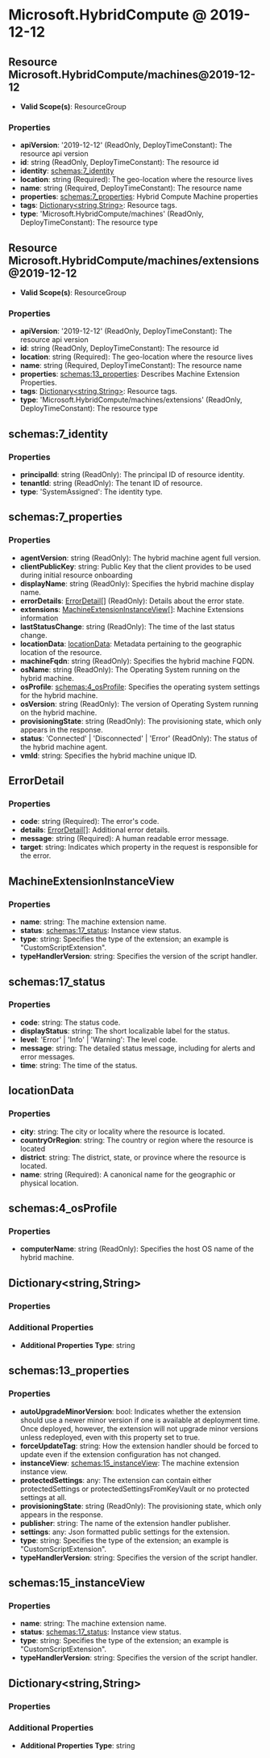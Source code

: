 # Microsoft.HybridCompute @ 2019-12-12

## Resource Microsoft.HybridCompute/machines@2019-12-12
* **Valid Scope(s)**: ResourceGroup
### Properties
* **apiVersion**: '2019-12-12' (ReadOnly, DeployTimeConstant): The resource api version
* **id**: string (ReadOnly, DeployTimeConstant): The resource id
* **identity**: [schemas:7_identity](#schemas7identity)
* **location**: string (Required): The geo-location where the resource lives
* **name**: string (Required, DeployTimeConstant): The resource name
* **properties**: [schemas:7_properties](#schemas7properties): Hybrid Compute Machine properties
* **tags**: [Dictionary<string,String>](#dictionarystringstring): Resource tags.
* **type**: 'Microsoft.HybridCompute/machines' (ReadOnly, DeployTimeConstant): The resource type

## Resource Microsoft.HybridCompute/machines/extensions@2019-12-12
* **Valid Scope(s)**: ResourceGroup
### Properties
* **apiVersion**: '2019-12-12' (ReadOnly, DeployTimeConstant): The resource api version
* **id**: string (ReadOnly, DeployTimeConstant): The resource id
* **location**: string (Required): The geo-location where the resource lives
* **name**: string (Required, DeployTimeConstant): The resource name
* **properties**: [schemas:13_properties](#schemas13properties): Describes Machine Extension Properties.
* **tags**: [Dictionary<string,String>](#dictionarystringstring): Resource tags.
* **type**: 'Microsoft.HybridCompute/machines/extensions' (ReadOnly, DeployTimeConstant): The resource type

## schemas:7_identity
### Properties
* **principalId**: string (ReadOnly): The principal ID of resource identity.
* **tenantId**: string (ReadOnly): The tenant ID of resource.
* **type**: 'SystemAssigned': The identity type.

## schemas:7_properties
### Properties
* **agentVersion**: string (ReadOnly): The hybrid machine agent full version.
* **clientPublicKey**: string: Public Key that the client provides to be used during initial resource onboarding
* **displayName**: string (ReadOnly): Specifies the hybrid machine display name.
* **errorDetails**: [ErrorDetail](#errordetail)[] (ReadOnly): Details about the error state.
* **extensions**: [MachineExtensionInstanceView](#machineextensioninstanceview)[]: Machine Extensions information
* **lastStatusChange**: string (ReadOnly): The time of the last status change.
* **locationData**: [locationData](#locationdata): Metadata pertaining to the geographic location of the resource.
* **machineFqdn**: string (ReadOnly): Specifies the hybrid machine FQDN.
* **osName**: string (ReadOnly): The Operating System running on the hybrid machine.
* **osProfile**: [schemas:4_osProfile](#schemas4osprofile): Specifies the operating system settings for the hybrid machine.
* **osVersion**: string (ReadOnly): The version of Operating System running on the hybrid machine.
* **provisioningState**: string (ReadOnly): The provisioning state, which only appears in the response.
* **status**: 'Connected' | 'Disconnected' | 'Error' (ReadOnly): The status of the hybrid machine agent.
* **vmId**: string: Specifies the hybrid machine unique ID.

## ErrorDetail
### Properties
* **code**: string (Required): The error's code.
* **details**: [ErrorDetail](#errordetail)[]: Additional error details.
* **message**: string (Required): A human readable error message.
* **target**: string: Indicates which property in the request is responsible for the error.

## MachineExtensionInstanceView
### Properties
* **name**: string: The machine extension name.
* **status**: [schemas:17_status](#schemas17status): Instance view status.
* **type**: string: Specifies the type of the extension; an example is "CustomScriptExtension".
* **typeHandlerVersion**: string: Specifies the version of the script handler.

## schemas:17_status
### Properties
* **code**: string: The status code.
* **displayStatus**: string: The short localizable label for the status.
* **level**: 'Error' | 'Info' | 'Warning': The level code.
* **message**: string: The detailed status message, including for alerts and error messages.
* **time**: string: The time of the status.

## locationData
### Properties
* **city**: string: The city or locality where the resource is located.
* **countryOrRegion**: string: The country or region where the resource is located
* **district**: string: The district, state, or province where the resource is located.
* **name**: string (Required): A canonical name for the geographic or physical location.

## schemas:4_osProfile
### Properties
* **computerName**: string (ReadOnly): Specifies the host OS name of the hybrid machine.

## Dictionary<string,String>
### Properties
### Additional Properties
* **Additional Properties Type**: string

## schemas:13_properties
### Properties
* **autoUpgradeMinorVersion**: bool: Indicates whether the extension should use a newer minor version if one is available at deployment time. Once deployed, however, the extension will not upgrade minor versions unless redeployed, even with this property set to true.
* **forceUpdateTag**: string: How the extension handler should be forced to update even if the extension configuration has not changed.
* **instanceView**: [schemas:15_instanceView](#schemas15instanceview): The machine extension instance view.
* **protectedSettings**: any: The extension can contain either protectedSettings or protectedSettingsFromKeyVault or no protected settings at all.
* **provisioningState**: string (ReadOnly): The provisioning state, which only appears in the response.
* **publisher**: string: The name of the extension handler publisher.
* **settings**: any: Json formatted public settings for the extension.
* **type**: string: Specifies the type of the extension; an example is "CustomScriptExtension".
* **typeHandlerVersion**: string: Specifies the version of the script handler.

## schemas:15_instanceView
### Properties
* **name**: string: The machine extension name.
* **status**: [schemas:17_status](#schemas17status): Instance view status.
* **type**: string: Specifies the type of the extension; an example is "CustomScriptExtension".
* **typeHandlerVersion**: string: Specifies the version of the script handler.

## Dictionary<string,String>
### Properties
### Additional Properties
* **Additional Properties Type**: string

